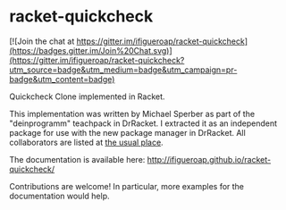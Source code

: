 racket-quickcheck
=================

[![Join the chat at https://gitter.im/ifigueroap/racket-quickcheck](https://badges.gitter.im/Join%20Chat.svg)](https://gitter.im/ifigueroap/racket-quickcheck?utm_source=badge&utm_medium=badge&utm_campaign=pr-badge&utm_content=badge)

Quickcheck Clone implemented in Racket.

This implementation was written by Michael Sperber as part of the "deinprogramm" teachpack in DrRacket.
I extracted it as an independent package for use with the new package manager in DrRacket. All collaborators are listed at [the usual place](https://github.com/ifigueroap/racket-quickcheck/graphs/contributors).

The documentation is available here:
  http://ifigueroap.github.io/racket-quickcheck/

Contributions are welcome! In particular, more examples for the documentation would help.


